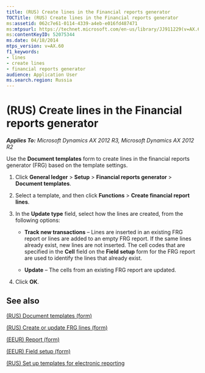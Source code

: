 ```yaml
---
title: (RUS) Create lines in the Financial reports generator
TOCTitle: (RUS) Create lines in the Financial reports generator
ms:assetid: 062c7e61-0114-4339-a4eb-e016fd487471
ms:mtpsurl: https://technet.microsoft.com/en-us/library/JJ911229(v=AX.60)
ms:contentKeyID: 52075344
ms.date: 04/18/2014
mtps_version: v=AX.60
f1_keywords:
- lines
- create lines
- financial reports generator
audience: Application User
ms.search.region: Russia
---
```


# (RUS) Create lines in the Financial reports generator 


_**Applies To:** Microsoft Dynamics AX 2012 R3, Microsoft Dynamics AX 2012 R2_

Use the **Document templates** form to create lines in the financial reports generator (FRG) based on the template settings.

1.  Click **General ledger** \> **Setup** \> **Financial reports generator** \> **Document templates**.

2.  Select a template, and then click **Functions** \> **Create financial report lines**.

3.  In the **Update type** field, select how the lines are created, from the following options:
    
      - **Track new transactions** – Lines are inserted in an existing FRG report or lines are added to an empty FRG report. If the same lines already exist, new lines are not inserted. The cell codes that are specified in the **Cell** field on the **Field setup** form for the FRG report are used to identify the lines that already exist.
    
      - **Update** – The cells from an existing FRG report are updated.

4.  Click **OK**.

## See also

[(RUS) Document templates (form)](https://technet.microsoft.com/en-us/library/jj923585\(v=ax.60\))

[(RUS) Create or update FRG lines (form)](https://technet.microsoft.com/en-us/library/jj911375\(v=ax.60\))

[(EEUR) Report (form)](https://technet.microsoft.com/en-us/library/jj911237\(v=ax.60\))

[(EEUR) Field setup (form)](https://technet.microsoft.com/en-us/library/jj910976\(v=ax.60\))

[(RUS) Set up templates for electronic reporting](rus-set-up-templates-for-electronic-reporting.md)

  


